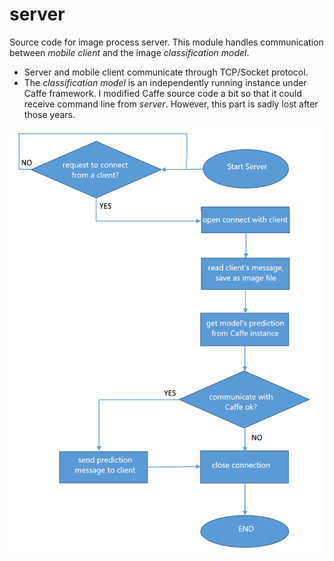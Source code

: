 # server
Source code for image process server. This module handles communication between _mobile client_ and the image _classification model_.
  - Server and mobile client communicate through TCP/Socket protocol.
  - The _classification model_ is an independently running instance under Caffe framework. I modified Caffe source code a bit so that it could receive command line from _server_. However, this part is sadly lost after those years.

![server activity diagram](../imgs/activity_diagram_server.png)
